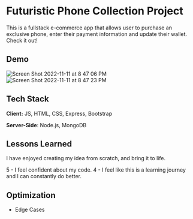 # Futuristic Phone Collection Project 


This is a fullstack e-commerce app that allows user to purchase an exclusive phone, enter their payment information and update their wallet. Check it out!

## Demo

![Screen Shot 2022-11-11 at 8 47 06 PM](https://user-images.githubusercontent.com/112355619/201450883-63ac4252-ba24-4c4d-a0bc-dbb4c1d1a213.png)
![Screen Shot 2022-11-11 at 8 47 23 PM](https://user-images.githubusercontent.com/112355619/201450863-547817a9-7191-409b-8a7d-a326db3e9842.png)




## Tech Stack

**Client:** JS, HTML, CSS, Express, Bootstrap

**Server-Side**: Node.js, MongoDB




## Lessons Learned


I have enjoyed creating my idea from scratch, and bring it to life.

5 - I feel confident about my code.
4 - I feel like this is a learning journey and I can constantly do better. 

## Optimization 

- Edge Cases
